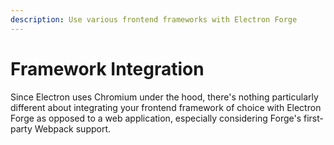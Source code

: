 ```yaml
---
description: Use various frontend frameworks with Electron Forge
---
```


# Framework Integration

Since Electron uses Chromium under the hood, there's nothing particularly different about integrating your frontend framework of choice with Electron Forge as opposed to a web application, especially considering Forge's first-party Webpack support.

